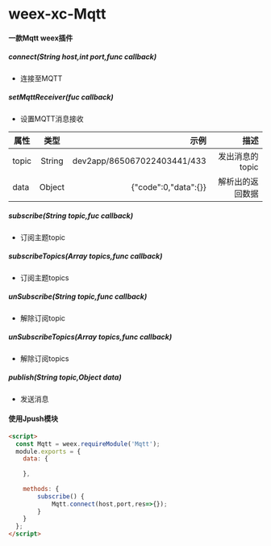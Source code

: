 # weex-xc-Mqtt

#### 一款Mqtt weex插件


#####  connect(String host,int port,func callback)
+ 连接至MQTT

#####  setMqttReceiver(fuc callback)
+ 设置MQTT消息接收

| 属性       		| 类型	     	| 示例		  | 描述              |
| ------------- 	|:---------:	| -----:	  | ----------:      |
|topic		|String		|dev2app/865067022403441/433	  | 发出消息的topic|
|data		|Object		| {"code":0,"data":{}}  | 解析出的返回数据      |



#####  subscribe(String topic,fuc callback)
+ 订阅主题topic 

#####  subscribeTopics(Array topics,func callback)
+ 订阅主题topics 

#####  unSubscribe(String topic,func callback)
+ 解除订阅topic

#####  unSubscribeTopics(Array topics,func callback)
+ 解除订阅topics

##### publish(String topic,Object data)
+ 发送消息


#### 使用Jpush模块

``` html 
<script>
  const Mqtt = weex.requireModule('Mqtt');
  module.exports = {
    data: {
      
    },
    
    methods: {
	    subscribe() {
			Mqtt.connect(host,port,res=>{});
		}
	}
  };
</script>
```
